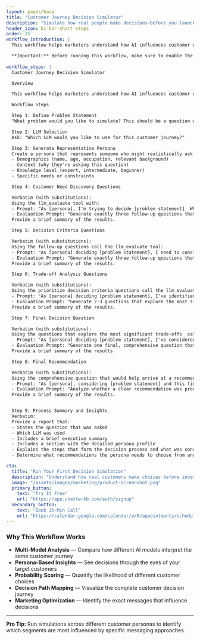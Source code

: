 ```yaml
---
layout: pages/base
title: "Customer Journey Decision Simulator"
description: "Simulate how real people make decisions—before you launch your campaign"
header_icon: bi-bar-chart-steps
order: 25
workflow_introduction: |
  This workflow helps marketers understand how AI influences customer decision-making from initial curiosity to final purchase. By creating realistic buyer personas and mapping their decision journey, you can identify the key questions, concerns, and trade-offs that drive purchasing decisions. This insight helps optimize messaging, content strategy, and sales processes to better guide prospects through their buying journey.

  **Important:** Before running this workflow, make sure to enable the LLM Evaluate tool in your knowledge base settings.
  
workflow_steps: |
  Customer Journey Decision Simulator

  Overview

  This workflow helps marketers understand how AI influences customer decision-making from initial curiosity to final purchase. By creating realistic buyer personas and mapping their decision journey, you can identify the key questions, concerns, and trade-offs that drive purchasing decisions. This insight helps optimize messaging, content strategy, and sales processes to better guide prospects through their buying journey.

  Workflow Steps

  Step 1: Define Problem Statement
  "What problem would you like to simulate? This should be a question where multiple valid approaches exist, such as 'Should I drink Coke or Pepsi?' or 'Should my small business focus on Instagram or TikTok for social media marketing?'"

  Step 2: LLM Selection
  Ask: "Which LLM would you like to use for this customer journey?"

  Step 3: Generate Representative Persona
  Create a persona that represents someone who might realistically ask this question:
  - Demographics (name, age, occupation, relevant background)
  - Context (why they're asking this question)
  - Knowledge level (expert, intermediate, beginner)
  - Specific needs or constraints

  Step 4: Customer Need Discovery Questions

  Verbatim (with substitutions):
  Using the llm_evaluate tool with:
  - Prompt: "As [persona], I'm trying to decide [problem statement]. What are the most important questions I should ask myself to better understand this decision?"
  - Evaluation Prompt: "Generate exactly three follow-up questions that would help [persona] better understand their specific needs and context for deciding [problem statement]. These questions should be open-ended, neutral, and focus on gathering essential information about their situation. Format your response as a numbered list of exactly three questions."
  Provide a brief summary of the results.

  Step 5: Decision Criteria Questions

  Verbatim (with substitutions):
  Using the follow-up questions call the llm_evaluate tool:
  - Prompt: "As [persona] deciding [problem statement], I need to consider these questions: [insert 3 problem understanding questions]. What criteria should I prioritize in making this decision?"
  - Evaluation Prompt: "Generate exactly three follow-up questions that would help [persona] prioritize decision criteria for [problem statement]. These questions should help them rank what factors matter most in their specific situation. Format your response as a numbered list of exactly three questions."
  Provide a brief summary of the results.

  Step 6: Trade-off Analysis Questions

  Verbatim (with substitutions):
  Using the prioritize decision criteria questions call the llm_evaluate tool:
  - Prompt: "As [persona] deciding [problem statement], I've identified these key criteria: [summarize criteria from previous step]. What trade-offs should I consider between these criteria?"
  - Evaluation Prompt: "Generate 2-3 questions that explore the most significant trade-offs [persona] might face when weighing different criteria for [problem statement]. These questions should highlight potential tensions between competing priorities. Format your response as a numbered list."
  Provide a brief summary of the results.

  Step 7: Final Decision Question

  Verbatim (with substitutions):
  Using the questions that explore the most significant trade-offs  call the llm_evaluate tool:
  - Prompt: "As [persona] deciding [problem statement], I've considered these trade-offs: [summarize trade-offs from previous step]. What final question should I ask myself before making a decision?"
  - Evaluation Prompt: "Generate one final, comprehensive question that would help [persona] arrive at a recommendation for [problem statement]. This question should integrate their understanding of the problem, prioritized criteria, and trade-offs. Format your response as a single question."
  Provide a brief summary of the results.

  Step 8: Final Recommendation

  Verbatim (with substitutions):
  Using the comprehensive question that would help arrive at a recommendation call the llm_evaluate tool:
  - Prompt: "As [persona], considering [problem statement] and this final question: [insert final question], what would you recommend?"
  - Evaluation Prompt: "Analyze whether a clear recommendation was provided for [persona]'s [problem statement]. Identify if the response: 1) Makes a definitive recommendation, 2) Suggests multiple options with conditions, or 3) Avoids making a recommendation. Also note any hedging language or qualifiers used. Format your evaluation with clear section headings."
  Provide a brief summary of the results.


  Step 9: Process Summary and Insights
  Verbatim:
  Provide a report that:
  - States the question that was asked
  - Which LLM was used
  - Includes a brief executive summary
  - Includes a section with the detailed persona profile
  - Explains the steps that form the decision process and what was considered
  - Determine what recommendations the persona needs to choose from and assign a probability score that provides insight into which would likely chosen (displayed as a list).

cta:
  title: "Run Your First Decision Simulation"
  description: "Understand how real customers make choices before investing in your next campaign. ChatterKB's Decision Simulator helps you predict customer behavior across different segments and scenarios."
  image: "/assets/images/marketing/product-screenshot.png"
  primary_button:
    text: "Try It Free"
    url: "https://app.chatterkb.com/auth/signup"
  secondary_button:
    text: "Book 15-Min Call"
    url: "https://calendar.google.com/calendar/u/0/appointments/schedules/AcZssZ0oYQ10osj27ugUfwOrSoV893uJ-kWPhIKNBhII5bTlwc3j6HdkEunH29TciGeOttFjfxqEn92O"
---
```


### Why This Workflow Works

- **Multi-Model Analysis** — Compare how different AI models interpret the same customer journey
- **Persona-Based Insights** — See decisions through the eyes of your target customers
- **Probability Scoring** — Quantify the likelihood of different customer choices
- **Decision Path Mapping** — Visualize the complete customer decision journey
- **Marketing Optimization** — Identify the exact messages that influence decisions

---

**Pro Tip:** Run simulations across different customer personas to identify which segments are most influenced by specific messaging approaches.